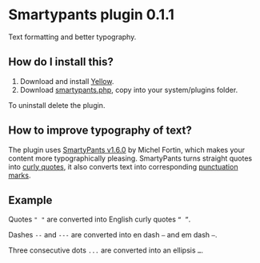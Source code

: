 Smartypants plugin 0.1.1
========================
Text formatting and better typography.

How do I install this?
----------------------
1. Download and install [Yellow](https://github.com/markseu/yellowcms/).  
2. Download [smartypants.php](smartypants.php?raw=true), copy into your system/plugins folder.  

To uninstall delete the plugin.

How to improve typography of text?
----------------------------------
The plugin uses [SmartyPants v1.6.0](https://github.com/michelf/php-smartypants) by Michel Fortin, which makes your content more typographically pleasing. SmartyPants turns straight quotes into [curly quotes](https://en.wikipedia.org/w/index.php?title=Quotation_mark), it also converts text into corresponding [punctuation marks](https://en.wikipedia.org/wiki/Punctuation).

Example
-------
Quotes `" "` are converted into English curly quotes `“ ”`.

Dashes `--` and `---` are converted into en dash `–` and em dash `—`.

Three consecutive dots `...` are converted into an ellipsis `…`.